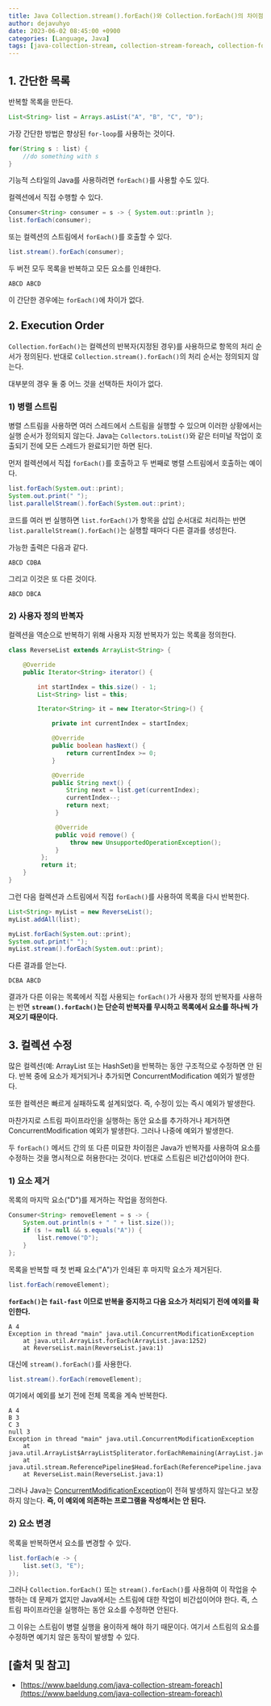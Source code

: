```yaml
---
title: Java Collection.stream().forEach()와 Collection.forEach()의 차이점
author: dejavuhyo
date: 2023-06-02 08:45:00 +0900
categories: [Language, Java]
tags: [java-collection-stream, collection-stream-foreach, collection-foreach, java-collection]
---
```


## 1. 간단한 목록
반복할 목록을 만든다.

```java
List<String> list = Arrays.asList("A", "B", "C", "D");
```

가장 간단한 방법은 향상된 `for-loop`를 사용하는 것이다.

```java
for(String s : list) {
    //do something with s
}
```

기능적 스타일의 Java를 사용하려면 `forEach()`를 사용할 수도 있다.

컬렉션에서 직접 수행할 수 있다.

```java
Consumer<String> consumer = s -> { System.out::println }; 
list.forEach(consumer);
```

또는 컬렉션의 스트림에서 `forEach()`를 호출할 수 있다.

```java
list.stream().forEach(consumer);
```

두 버전 모두 목록을 반복하고 모든 요소를 인쇄한다.

```text
ABCD ABCD
```

이 간단한 경우에는 `forEach()`에 차이가 없다.

## 2. Execution Order
`Collection.forEach()`는 컬렉션의 반복자(지정된 경우)를 사용하므로 항목의 처리 순서가 정의된다. 반대로 `Collection.stream().forEach()`의 처리 순서는 정의되지 않는다.

대부분의 경우 둘 중 어느 것을 선택하든 차이가 없다.

### 1) 병렬 스트림
병렬 스트림을 사용하면 여러 스레드에서 스트림을 실행할 수 있으며 이러한 상황에서는 실행 순서가 정의되지 않는다. Java는 `Collectors.toList()`와 같은 터미널 작업이 호출되기 전에 모든 스레드가 완료되기만 하면 된다.

먼저 컬렉션에서 직접 `forEach()`를 호출하고 두 번째로 병렬 스트림에서 호출하는 예이다.

```java
list.forEach(System.out::print);
System.out.print(" ");
list.parallelStream().forEach(System.out::print);
```

코드를 여러 번 실행하면 `list.forEach()`가 항목을 삽입 순서대로 처리하는 반면 `list.parallelStream().forEach()`는 실행할 때마다 다른 결과를 생성한다.

가능한 출력은 다음과 같다.

```text
ABCD CDBA
```

그리고 이것은 또 다른 것이다.

```text
ABCD DBCA
```

### 2) 사용자 정의 반복자
컬렉션을 역순으로 반복하기 위해 사용자 지정 반복자가 있는 목록을 정의한다.

```java
class ReverseList extends ArrayList<String> {

    @Override
    public Iterator<String> iterator() {

        int startIndex = this.size() - 1;
        List<String> list = this;

        Iterator<String> it = new Iterator<String>() {

            private int currentIndex = startIndex;

            @Override
            public boolean hasNext() {
                return currentIndex >= 0;
            }

            @Override
            public String next() {
                String next = list.get(currentIndex);
                currentIndex--;
                return next;
             }

             @Override
             public void remove() {
                 throw new UnsupportedOperationException();
             }
         };
         return it;
    }
}
```

그런 다음 컬렉션과 스트림에서 직접 `forEach()`를 사용하여 목록을 다시 반복한다.

```java
List<String> myList = new ReverseList();
myList.addAll(list);

myList.forEach(System.out::print);
System.out.print(" ");
myList.stream().forEach(System.out::print);
```

다른 결과를 얻는다.

```text
DCBA ABCD
```

결과가 다른 이유는 목록에서 직접 사용되는 `forEach()`가 사용자 정의 반복자를 사용하는 반면 **`stream().forEach()`는 단순히 반복자를 무시하고 목록에서 요소를 하나씩 가져오기 때문이다.**

## 3. 컬렉션 수정
많은 컬렉션(예: ArrayList 또는 HashSet)을 반복하는 동안 구조적으로 수정하면 안 된다. 반복 중에 요소가 제거되거나 추가되면 ConcurrentModification 예외가 발생한다.

또한 컬렉션은 빠르게 실패하도록 설계되었다. 즉, 수정이 있는 즉시 예외가 발생한다.

마찬가지로 스트림 파이프라인을 실행하는 동안 요소를 추가하거나 제거하면 ConcurrentModification 예외가 발생한다. 그러나 나중에 예외가 발생한다.

두 `forEach()` 메서드 간의 또 다른 미묘한 차이점은 Java가 반복자를 사용하여 요소를 수정하는 것을 명시적으로 허용한다는 것이다. 반대로 스트림은 비간섭이어야 한다.

### 1) 요소 제거
목록의 마지막 요소("D")를 제거하는 작업을 정의한다.

```java
Consumer<String> removeElement = s -> {
    System.out.println(s + " " + list.size());
    if (s != null && s.equals("A")) {
        list.remove("D");
    }
};
```

목록을 반복할 때 첫 번째 요소("A")가 인쇄된 후 마지막 요소가 제거된다.

```java
list.forEach(removeElement);
```

**`forEach()`는 `fail-fast` 이므로 반복을 중지하고 다음 요소가 처리되기 전에 예외를 확인한다.**

```text
A 4
Exception in thread "main" java.util.ConcurrentModificationException
	at java.util.ArrayList.forEach(ArrayList.java:1252)
	at ReverseList.main(ReverseList.java:1)
```

대신에 `stream().forEach()`를 사용한다.

```java
list.stream().forEach(removeElement);
```

여기에서 예외를 보기 전에 전체 목록을 계속 반복한다.

```text
A 4
B 3
C 3
null 3
Exception in thread "main" java.util.ConcurrentModificationException
	at java.util.ArrayList$ArrayListSpliterator.forEachRemaining(ArrayList.java:1380)
	at java.util.stream.ReferencePipeline$Head.forEach(ReferencePipeline.java:580)
	at ReverseList.main(ReverseList.java:1)
```

그러나 Java는 [ConcurrentModificationException](https://docs.oracle.com/en/java/javase/17/docs/api/java.base/java/util/ConcurrentModificationException.html)이 전혀 발생하지 않는다고 보장하지 않는다. **즉, 이 예외에 의존하는 프로그램을 작성해서는 안 된다.**

### 2) 요소 변경
목록을 반복하면서 요소를 변경할 수 있다.

```java
list.forEach(e -> {
    list.set(3, "E");
});
```

그러나 `Collection.forEach()` 또는 `stream().forEach()`를 사용하여 이 작업을 수행하는 데 문제가 없지만 Java에서는 스트림에 대한 작업이 비간섭이어야 한다. 즉, 스트림 파이프라인을 실행하는 동안 요소를 수정하면 안된다.

그 이유는 스트림이 병렬 실행을 용이하게 해야 하기 때문이다. 여기서 스트림의 요소를 수정하면 예기치 않은 동작이 발생할 수 있다.

## [출처 및 참고]
* [https://www.baeldung.com/java-collection-stream-foreach](https://www.baeldung.com/java-collection-stream-foreach)
